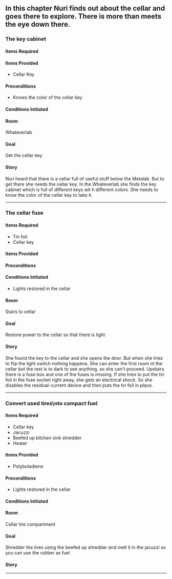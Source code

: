 ## In this chapter Nuri finds out about the cellar and goes there to explore. There is more than meets the eye down there.

### The key cabinet
#### Items Required

#### Items Provided
* Cellar Key

#### Preconditions
* Knows the color of the cellar key

#### Conditions Initiated

#### Room
Whateverlab

#### Goal
Get the cellar key

#### Story
Nuri heard that there is a cellar full of useful stuff below the Metalab. But to get there she needs the cellar key. In the Whateverlab she finds the key cabinet which is full of different keys wit h different colors. She needs to know the color of the cellar key to take it.

------------------

### The cellar fuse
#### Items Required
* Tin foil
* Cellar key

#### Items Provided

#### Preconditions

#### Conditions Initiated
* Lights restored in the cellar

#### Room
Stairs to cellar

#### Goal
Restore power to the cellar so that there is light

#### Story
She found the key to the cellar and she opens the door. But when she tries to flip the light switch nothing happens. She can enter the first room ot the cellar but the rest is to dark to see anything, so she can't proceed.
Upstairs there is a fuse box and one of the fuses is missing. If she tries to put the tin foil in the fuse socket right away, she gets an electrical shock. So she disables the residual-current device and then puts the tin foil in place.

------------------


### Convert used tires\nto compact fuel
#### Items Required
* Cellar key
* Jacuzzi
* Beefed up kitchen sink shredder
* Heater

#### Items Provided
* Polybutadiene

#### Preconditions
* Lights restored in the cellar

#### Conditions Initiated

#### Room
Cellar tire compartment

#### Goal
Shredder the tires using the beefed up shredder and melt it in the jacuzzi so you can use the rubber as fuel

#### Story

------------------
